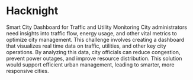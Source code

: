 # Hacknight

Smart City Dashboard for Traffic and Utility Monitoring 
City administrators need insights into traffic flow, energy usage, and other vital metrics to 
optimize city management. This challenge involves creating a dashboard that visualizes real
time data on traffic, utilities, and other key city operations. By analyzing this data, city officials 
can reduce congestion, prevent power outages, and improve resource distribution. This 
solution would support efficient urban management, leading to smarter, more responsive 
cities.